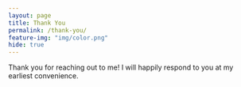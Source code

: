 ```yaml
---
layout: page
title: Thank You
permalink: /thank-you/
feature-img: "img/color.png"
hide: true
---
```


Thank you for reaching out to me! I will happily respond to you at my earliest convenience.
